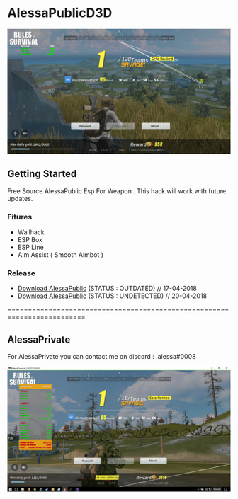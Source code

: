 # AlessaPublicD3D

![screenshot](https://github.com/alessa0008/AlessaPublicD3D/blob/master/image/alessapublic.png)

## Getting Started
Free Source AlessaPublic Esp For Weapon . This hack will work with future updates.

### Fitures
* Wallhack
* ESP Box
* ESP Line
* Aim Assist ( Smooth Aimbot )

### Release
* [Download AlessaPublic](https://bit.ly/2H6X2YT) (STATUS : OUTDATED) // 17-04-2018
* [Download AlessaPublic](https://bit.ly/2HMKnrn) (STATUS : UNDETECTED) // 20-04-2018

=========================================================================

## AlessaPrivate
For AlessaPrivate you can contact me on discord : .alessa#0008

![screenshot](https://github.com/alessa0008/AlessaPublicD3D/blob/master/image/alessaprivate.png)
